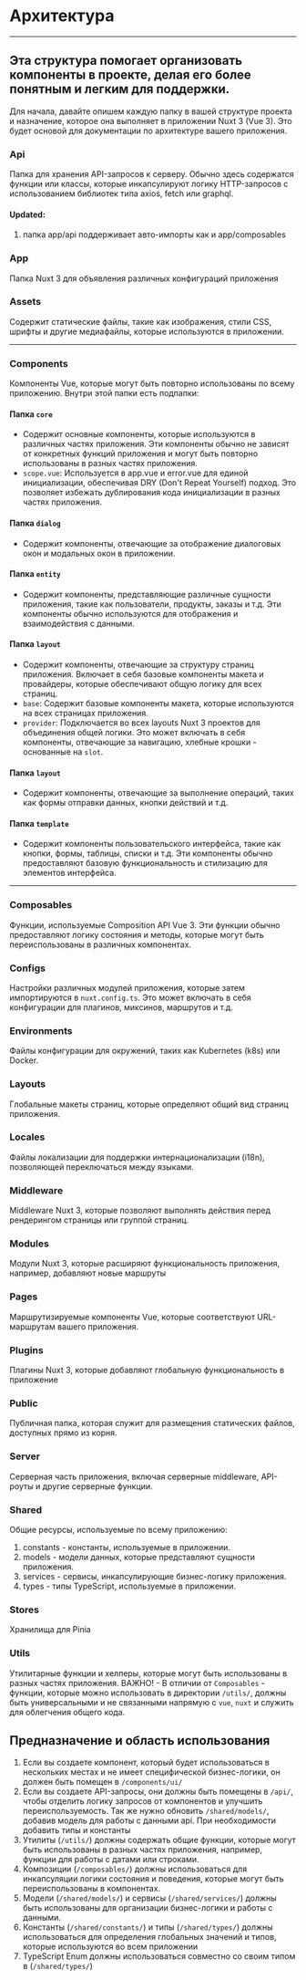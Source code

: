 # Архитектура

---

## Эта структура помогает организовать компоненты в проекте, делая его более понятным и легким для поддержки.

Для начала, давайте опишем каждую папку в вашей структуре проекта и назначение, которое она выполняет в приложении Nuxt 3 (Vue 3). Это будет основой для документации по архитектуре вашего приложения.

### Api

Папка для хранения API-запросов к серверу. Обычно здесь содержатся функции или классы, которые инкапсулируют логику HTTP-запросов с использованием библиотек типа axios, fetch или graphql.

#### Updated:

1. папка app/api поддерживает авто-импорты как и app/composables

### App

Папка Nuxt 3 для объявления различных конфигураций приложения

### Assets

Содержит статические файлы, такие как изображения, стили CSS, шрифты и другие медиафайлы, которые используются в приложении.

---

### Components

Компоненты Vue, которые могут быть повторно использованы по всему приложению. Внутри этой папки есть подпапки:

#### Папка `core`

- Содержит основные компоненты, которые используются в различных частях приложения. Эти компоненты обычно не зависят от конкретных функций приложения и могут быть повторно использованы в разных частях приложения.
- `scope.vue`: Используется в app.vue и error.vue для единой инициализации, обеспечивая DRY (Don't Repeat Yourself) подход. Это позволяет избежать дублирования кода инициализации в разных частях приложения.

#### Папка `dialog`

- Содержит компоненты, отвечающие за отображение диалоговых окон и модальных окон в приложении.

#### Папка `entity`

- Содержит компоненты, представляющие различные сущности приложения, такие как пользователи, продукты, заказы и т.д. Эти компоненты обычно используются для отображения и взаимодействия с данными.

#### Папка `layout`

- Содержит компоненты, отвечающие за структуру страниц приложения. Включает в себя базовые компоненты макета и провайдеры, которые обеспечивают общую логику для всех страниц.
- `base`: Содержит базовые компоненты макета, которые используются на всех страницах приложения.
- `provider`: Подключается во всех layouts Nuxt 3 проектов для объединения общей логики. Это может включать в себя компоненты, отвечающие за навигацию, хлебные крошки - основанные на `slot`.

#### Папка `layout`

- Содержит компоненты, отвечающие за выполнение операций, таких как формы отправки данных, кнопки действий и т.д.

#### Папка `template`

- Содержит компоненты пользовательского интерфейса, такие как кнопки, формы, таблицы, списки и т.д. Эти компоненты обычно предоставляют базовую функциональность и стилизацию для элементов интерфейса.

---

### Composables

Функции, используемые Composition API Vue 3. Эти функции обычно предоставляют логику состояния и методы, которые могут быть переиспользованы в различных компонентах.

### Configs

Настройки различных модулей приложения, которые затем импортируются в `nuxt.config.ts`. Это может включать в себя конфигурации для плагинов, миксинов, маршрутов и т.д.

### Environments

Файлы конфигурации для окружений, таких как Kubernetes (k8s) или Docker.

### Layouts

Глобальные макеты страниц, которые определяют общий вид страниц приложения.

### Locales

Файлы локализации для поддержки интернационализации (i18n), позволяющей переключаться между языками.

### Middleware

Middleware Nuxt 3, которые позволяют выполнять действия перед рендерингом страницы или группой страниц.

### Modules

Модули Nuxt 3, которые расширяют функциональность приложения, например, добавляют новые маршруты

### Pages

Маршрутизируемые компоненты Vue, которые соответствуют URL-маршрутам вашего приложения.

### Plugins

Плагины Nuxt 3, которые добавляют глобальную функциональность в приложение

### Public

Публичная папка, которая служит для размещения статических файлов, доступных прямо из корня.

### Server

Серверная часть приложения, включая серверные middleware, API-роуты и другие серверные функции.

### Shared

Общие ресурсы, используемые по всему приложению:

1. constants - константы, используемые в приложении.
2. models - модели данных, которые представляют сущности приложения.
3. services - сервисы, инкапсулирующие бизнес-логику приложения.
4. types - типы TypeScript, используемые в приложении.

### Stores

Хранилища для Pinia

### Utils

Утилитарные функции и хелперы, которые могут быть использованы в разных частях приложения.
ВАЖНО! - В отличии от `Composables` - функции, которые можно использовать в директории `/utils/`, должны быть универсальными и не связанными напрямую с `vue`, `nuxt` и служить для облегчения общего кода.

## Предназначение и область использования

1. Если вы создаете компонент, который будет использоваться в нескольких местах и не имеет специфической бизнес-логики, он должен быть помещен в `/components/ui/`
2. Если вы создаете API-запросы, они должны быть помещены в `/api/`, чтобы отделить логику запросов от компонентов и улучшить переиспользуемость. Так же нужно обновить `/shared/models/`, добавив модель для работы с данными api. При необходимости добавить типы и константы
3. Утилиты (`/utils/`) должны содержать общие функции, которые могут быть использованы в разных частях приложения, например, функции для работы с датами или строками.
4. Композиции (`/composables/`) должны использоваться для инкапсуляции логики состояния и поведения, которые могут быть переиспользованы в компонентах.
5. Модели (`/shared/models/`) и сервисы (`/shared/services/`) должны быть использованы для организации бизнес-логики и работы с данными.
6. Константы (`/shared/constants/`) и типы (`/shared/types/`) должны использоваться для определения глобальных значений и типов, которые используются во всем приложении
7. TypeScript Enum должны использоваться совместно со своим типом в (`/shared/types/`)
